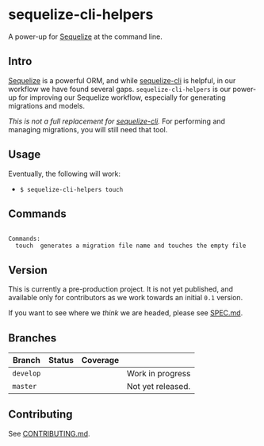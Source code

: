 # sequelize-cli-helpers

A power-up for [Sequelize](http://docs.sequelizejs.com/) at the command line.

## Intro

[Sequelize](http://docs.sequelizejs.com/) is a powerful ORM, and while [sequelize-cli](https://www.npmjs.com/package/sequelize-cli) is helpful, in our workflow we have found several gaps. `sequelize-cli-helpers` is our power-up for improving our Sequelize workflow, especially for generating migrations and models.

_This is not a full replacement for [sequelize-cli](https://www.npmjs.com/package/sequelize-cli)._ For performing and managing migrations, you will still need that tool.

## Usage

Eventually, the following will work:

- `$ sequelize-cli-helpers touch`

## Commands

```

Commands:
  touch  generates a migration file name and touches the empty file

```

## Version

This is currently a pre-production project. It is not yet published, and available only for 
contributors as we work towards an initial `0.1` version.

If you want to see where we _think_ we are headed, please see [SPEC.md](SPEC.md).

## Branches

| Branch | Status | Coverage |   |
| ------ | ------ | -------- | - |
| `develop` | | | Work in progress |
| `master` | |  | Not yet released. |

## Contributing

See [CONTRIBUTING.md](CONTRIBUTING.md).

